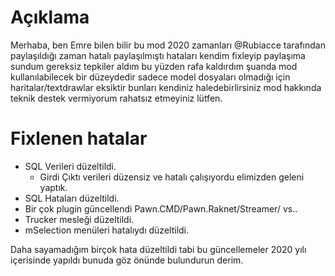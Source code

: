 # Açıklama
Merhaba, ben Emre bilen bilir bu mod 2020 zamanları @Rubiacce tarafından paylaşıldığı zaman hatalı paylaşılmıştı hataları kendim fixleyip paylaşıma sundum gereksiz tepkiler aldım bu yüzden rafa kaldırdım şuanda mod kullanılabilecek bir düzeydedir sadece model dosyaları olmadığı için haritalar/textdrawlar eksiktir bunları kendiniz haledebirlirsiniz mod hakkında teknik destek vermiyorum rahatsız etmeyiniz lütfen.

# Fixlenen hatalar

- SQL Verileri düzeltildi.
  * Girdi Çıktı verileri düzensiz ve hatalı çalışıyordu elimizden geleni yaptık.
- SQL Hataları düzeltildi.
- Bir çok plugin güncellendi Pawn.CMD/Pawn.Raknet/Streamer/ vs.. 
- Trucker mesleği düzeltildi.
- mSelection menüleri hatalıydı düzeltildi.



Daha sayamadığım birçok hata düzeltildi tabi bu güncellemeler 2020 yılı içerisinde yapıldı bunuda göz önünde bulundurun derim.


